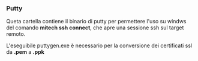 ### Putty

Queta cartella contiene il binario di putty per permettere l'uso su windws del comando **mitech ssh connect**, che apre una sessione ssh sul target remoto.

L'eseguibile puttygen.exe è necessario per la conversione dei certificati ssl da **.pem** a **.ppk**
